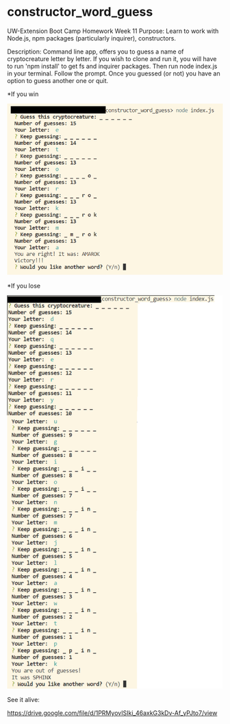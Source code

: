 # constructor_word_guess
UW-Extension Boot Camp Homework Week 11
Purpose: Learn to work with Node.js, npm packages (particularly inquirer), constructors.

Description: Command line app, offers you to guess a name of cryptocreature letter by letter. 
If you wish to clone and run it, you will have to run 'npm install' to get fs and inquirer packages. Then run node index.js in your terminal. Follow the prompt. 
Once you guessed (or not) you have an option to guess another one or quit.

*If you win

![won](screenshots/won.png)

*If you lose

![Lost](screenshots/lost.png)

See it alive:

https://drive.google.com/file/d/1PRMyovISIki_46axkG3kDv-Af_yPJto7/view